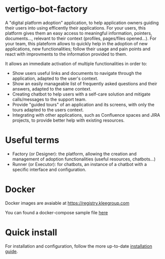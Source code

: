 # vertigo-bot-factory

A "digital platform adoption" application, to help application owners guiding their users into using efficently their applications.
For your users, this platform gives them an easy access to meaningful information, pointers, documents..., relevant to their context (profiles, pages/files opened...).
For your team, this plateform allows to quickly help in the adoption of new applications, new functionalities; follow their usage and pain points and react with improvments to the information provided to them.

It allows an immediate activation of multiple functionalities in order to:
- Show users useful links and documents to navigate through the application, adapted to the user's context.
- Show an easily manageable list of frequently asked questions and their answers, adapted to the same context.
- Creating chatbot to help users with a self-care solution and mitigate calls/messages to the support team.
- Provide "guided tours" of an application and its screens, with only the tours adapted to the users context.
- Integrating with other applications, such as Confluence spaces and JIRA projects, to provide better help with existing resources.

# Useful terms
- Factory (or Designer): the platform, allowing the creation and management of adoption functionalities (useful resources, chatbots...)
- Runner (or Executor): for chatbots, an instance of a chatbot with a specific interface and configuration.

# Docker

Docker images are avaiable at https://registry.kleegroup.com

You can found a docker-compose sample file [here](vertigo-bot-docker/docker-compose.yml.sample)

# Quick install

For installation and configuration, follow the more up-to-date [installation guide](vertigo-bot-docker/Installation_guide.docx).